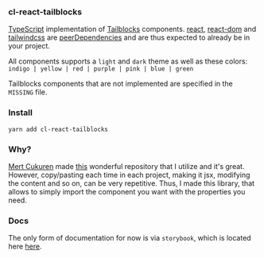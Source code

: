 ### cl-react-tailblocks

[TypeScript](https://www.typescriptlang.org/) implementation of [Tailblocks](https://tailblocks.cc/) components. [react](https://www.npmjs.com/package/react), [react-dom](https://www.npmjs.com/package/react-dom) and [tailwindcss](https://www.npmjs.com/package/tailwindcss) are [peerDependencies](https://docs.npmjs.com/cli/v8/configuring-npm/package-json#peerdependencies) and are thus expected to already be in your project.

All components supports a `light` and `dark` theme as well as these colors: `indigo | yellow | red | purple | pink | blue | green`

Tailblocks components that are not implemented are specified in the `MISSING` file.

### Install

`yarn add cl-react-tailblocks`

### Why?

[Mert Cukuren](https://github.com/mertJF) made [this](https://github.com/mertJF/tailblocks) wonderful repository that I utilize and it's great. However, copy/pasting each time in each project, making it jsx, modifying the content and so on, can be very repetitive. Thus, I made this library, that allows to simply import the component you want with the properties you need.

### Docs

The only form of documentation for now is via `storybook`, which is located here [here](https://lindeneg.github.io/cl-react-tailblocks/).
